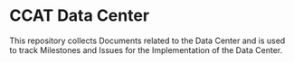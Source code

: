 # CCAT Data Center

This repository collects Documents related to the Data Center and is used to track Milestones and Issues 
for the Implementation of the Data Center.
